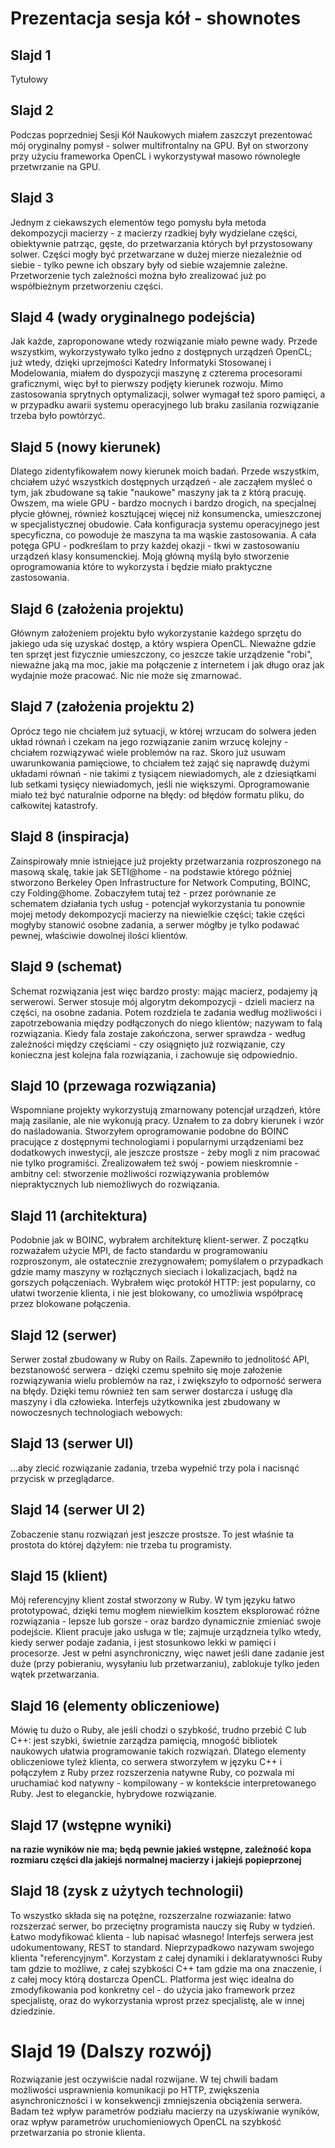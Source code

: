 # Prezentacja sesja kół - shownotes

## Slajd 1

Tytułowy

## Slajd 2

Podczas poprzedniej Sesji Kół Naukowych miałem zaszczyt prezentować mój oryginalny pomysł - solwer multifrontalny na GPU. Był on stworzony przy użyciu frameworka OpenCL i wykorzystywał masowo równoległe przetwrzanie na GPU.

## Slajd 3

Jednym z ciekawszych elementów tego pomysłu była metoda dekompozycji macierzy - z macierzy rzadkiej były wydzielane części, obiektywnie patrząc, gęste, do przetwarzania których był przystosowany solwer. Części mogły być przetwarzane w dużej mierze niezależnie od siebie - tylko pewne ich obszary były od siebie wzajemnie zależne. Przetworzenie tych zależności można było zrealizować już po współbieżnym przetworzeniu części.

## Slajd 4 (wady oryginalnego podejścia)

Jak każde, zaproponowane wtedy rozwiązanie miało pewne wady. Przede wszystkim, wykorzystywało tylko jedno z dostępnych urządzeń OpenCL; już wtedy, dzięki uprzejmości Katedry Informatyki Stosowanej i Modelowania, miałem do dyspozycji maszynę z czterema procesorami graficznymi, więc był to pierwszy podjęty kierunek rozwoju. Mimo zastosowania sprytnych optymalizacji, solwer wymagał też sporo pamięci, a w przypadku awarii systemu operacyjnego lub braku zasilania rozwiązanie trzeba było powtórzyć.

## Slajd 5 (nowy kierunek)

Dlatego zidentyfikowałem nowy kierunek moich badań. Przede wszystkim, chciałem użyć wszystkich dostępnych urządzeń - ale zacząłem myśleć o tym, jak zbudowane są takie "naukowe" maszyny jak ta z którą pracuję. Owszem, ma wiele GPU - bardzo mocnych i bardzo drogich, na specjalnej płycie głównej, również kosztującej więcej niż konsumencka, umieszczonej w specjalistycznej obudowie. Cała konfiguracja systemu operacyjnego jest specyficzna, co powoduje że maszyna ta ma wąskie zastosowania. A cała potęga GPU - podkreślam to przy każdej okazji - tkwi w zastosowaniu urządzeń klasy konsumenckiej. Moją główną myślą było stworzenie oprogramowania które to wykorzysta i będzie miało praktyczne zastosowania.

## Slajd 6 (założenia projektu)

Głównym założeniem projektu było wykorzystanie każdego sprzętu do jakiego uda się uzyskać dostęp, a który wspiera OpenCL. Nieważne gdzie ten sprzęt jest fizycznie umieszczony, co jeszcze takie urządzenie "robi", nieważne jaką ma moc, jakie ma połączenie z internetem i jak długo oraz jak wydajnie może pracować. Nic nie może się zmarnować.

## Slajd 7 (założenia projektu 2)

Oprócz tego nie chciałem już sytuacji, w której wrzucam do solwera jeden układ równań i czekam na jego rozwiązanie zanim wrzucę kolejny - chciałem rozwiązywać wiele problemów na raz. Skoro już usuwam uwarunkowania pamięciowe, to chciałem też zająć się naprawdę dużymi układami równań - nie takimi z tysiącem niewiadomych, ale z dziesiątkami lub setkami tysięcy niewiadomych, jeśli nie większymi. Oprogramowanie miało też być naturalnie odporne na błędy: od błędów formatu pliku, do całkowitej katastrofy.

## Slajd 8 (inspiracja)

Zainspirowały mnie istniejące już projekty przetwarzania rozproszonego na masową skalę, takie jak SETI@home - na podstawie którego później stworzono Berkeley Open Infrastructure for Network Computing, BOINC, czy Folding@home. Zobaczyłem tutaj też - przez porównanie ze schematem działania tych usług - potencjał wykorzystania tu ponownie mojej metody dekompozycji macierzy na niewielkie części; takie części mogłyby stanowić osobne zadania, a serwer mógłby je tylko podawać pewnej, właściwie dowolnej ilości klientów.

## Slajd 9 (schemat)

Schemat rozwiązania jest więc bardzo prosty: mając macierz, podajemy ją serwerowi. Serwer stosuje mój algorytm dekompozycji - dzieli macierz na części, na osobne zadania. Potem rozdziela te zadania według możliwości i zapotrzebowania między podłączonych do niego klientów; nazywam to falą rozwiązania. Kiedy fala zostaje zakończona, serwer sprawdza - według zależności między częściami - czy osiągnięto już rozwiązanie, czy konieczna jest kolejna fala rozwiązania, i zachowuje się odpowiednio.

## Slajd 10 (przewaga rozwiązania)

Wspomniane projekty wykorzystują zmarnowany potencjał urządzeń, które mają zasilanie, ale nie wykonują pracy. Uznałem to za dobry kierunek i wzór do naśladowania. Stworzyłem oprogramowanie podobne do BOINC pracujące z dostępnymi technologiami i popularnymi urządzeniami bez dodatkowych inwestycji, ale jeszcze prostsze - żeby mogli z nim pracować nie tylko programiści. Zrealizowałem też swój - powiem nieskromnie - ambitny cel: stworzenie możliwości rozwiązywania problemów niepraktycznych lub niemożliwych do rozwiązania.

## Slajd 11 (architektura)

Podobnie jak w BOINC, wybrałem architekturę klient-serwer. Z początku rozważałem użycie MPI, de facto standardu w programowaniu rozproszonym, ale ostatecznie zrezygnowałem; pomyślałem o przypadkach gdzie mamy maszyny w rozłącznych sieciach i lokalizacjach, bądź na gorszych połączeniach. Wybrałem więc protokół HTTP: jest popularny, co ułatwi tworzenie klienta, i nie jest blokowany, co umożliwia współpracę przez blokowane połączenia.

## Slajd 12 (serwer)

Serwer został zbudowany w Ruby on Rails. Zapewniło to jednolitość API, bezstanowość serwera - dzięki czemu spełniło się moje założenie rozwiązywania wielu problemów na raz, i zwiększyło to odporność serwera na błędy. Dzięki temu również ten sam serwer dostarcza i usługę dla maszyny i dla człowieka. Interfejs użytkownika jest zbudowany w nowoczesnych technologiach webowych:

## Slajd 13 (serwer UI)

...aby zlecić rozwiązanie zadania, trzeba wypełnić trzy pola i nacisnąć przycisk w przeglądarce.

## Slajd 14 (serwer UI 2)

Zobaczenie stanu rozwiązań jest jeszcze prostsze. To jest właśnie ta prostota do której dążyłem: nie trzeba tu programisty.

## Slajd 15 (klient)

Mój referencyjny klient został stworzony w Ruby. W tym języku łatwo prototypować, dzięki temu mogłem niewielkim kosztem eksplorować różne rozwiązania - lepsze lub gorsze - oraz bardzo dynamicznie zmieniać swoje podejście. Klient pracuje jako usługa w tle; zajmuje urządzneia tylko wtedy, kiedy serwer podaje zadania, i jest stosunkowo lekki w pamięci i procesorze. Jest w pełni asynchroniczny, więc nawet jeśli dane zadanie jest duże (przy pobieraniu, wysyłaniu lub przetwarzaniu), zablokuje tylko jeden wątek przetwarzania.

## Slajd 16 (elementy obliczeniowe)

Mówię tu dużo o Ruby, ale jeśli chodzi o szybkość, trudno przebić C lub C++: jest szybki, świetnie zarządza pamięcią, mnogość bibliotek naukowych ułatwia programowanie takich rozwiązań. Dlatego elementy obliczeniowe tyleż klienta, co serwera stworzyłem w języku C++ i połączyłem z Ruby przez rozszerzenia natywne Ruby, co pozwala mi uruchamiać kod natywny - kompilowany - w kontekście interpretowanego Ruby. Jest to eleganckie, hybrydowe rozwiązanie.


## Slajd 17 (wstępne wyniki)

**na razie wyników nie ma; będą pewnie jakieś wstępne, zależność kopa rozmiaru części dla jakiejś normalnej macierzy i jakiejś popieprzonej**

## Slajd 18 (zysk z użytych technologii)

To wszystko składa się na potężne, rozszerzalne rozwiazanie: łatwo rozszerzać serwer, bo przeciętny programista nauczy się Ruby w tydzień. Łatwo modyfikować klienta - lub napisać własnego! Interfejs serwera jest udokumentowany, REST to standard. Nieprzypadkowo nazywam swojego klienta "referencyjnym". Korzystam z całej dynamiki i deklaratywności Ruby tam gdzie to możliwe, z całej szybkości C++ tam gdzie ma ona znaczenie, i z całej mocy którą dostarcza OpenCL. Platforma jest więc idealna do zmodyfikowania pod konkretny cel - do użycia jako framework przez specjalistę, oraz do wykorzystania wprost przez specjalistę, ale w innej dziedzinie.

# Slajd 19 (Dalszy rozwój)

Rozwiązanie jest oczywiście nadal rozwijane. W tej chwili badam możliwości usprawnienia komunikacji po HTTP, zwiększenia asynchroniczności i w konsekwencji zmniejszenia obciążenia serwera. Badam też wpływ parametrów podziału macierzy na uzyskiwanie wyników, oraz wpływ parametrów uruchomieniowych OpenCL na szybkość przetwarzania po stronie klienta.
